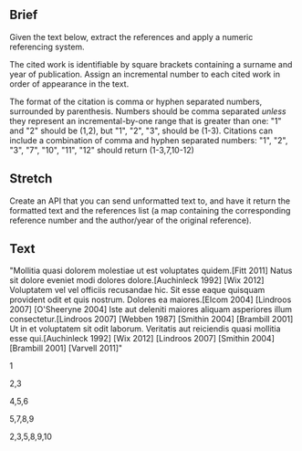 ## Brief

Given the text below, extract the references and apply a numeric referencing system.

The cited work is identifiable by square brackets containing a surname and year of publication. 
Assign an incremental number to each cited work in order of appearance in the text.

The format of the citation is comma or hyphen separated numbers, surrounded by parenthesis. 
Numbers should be comma separated _unless_ they represent an incremental-by-one range that is greater than one: 
    "1" and "2" should be (1,2), but "1", "2", "3", should be (1-3). 
Citations can include a combination of comma and hyphen separated numbers:
     "1", "2", "3", "7", "10", "11", "12" should return (1-3,7,10-12)

## Stretch

Create an API that you can send unformatted text to, and have it return the formatted text and the references list (a map containing the corresponding reference number and the author/year of the original reference).

## Text

"Mollitia quasi dolorem molestiae ut est voluptates quidem.[Fitt 2011] Natus sit dolore eveniet modi dolores dolore.[Auchinleck 1992] [Wix 2012] Voluptatem vel vel officiis recusandae hic. Sit esse eaque quisquam provident odit et quis nostrum. Dolores ea maiores.[Elcom 2004] [Lindroos 2007] [O'Sheeryne 2004] Iste aut deleniti maiores aliquam asperiores illum consectetur.[Lindroos 2007] [Webben 1987] [Smithin 2004] [Brambill 2001] Ut in et voluptatem sit odit laborum. Veritatis aut reiciendis quasi mollitia esse qui.[Auchinleck 1992] [Wix 2012] [Lindroos 2007] [Smithin 2004] [Brambill 2001] [Varvell 2011]"

1

2,3

4,5,6

5,7,8,9

2,3,5,8,9,10
